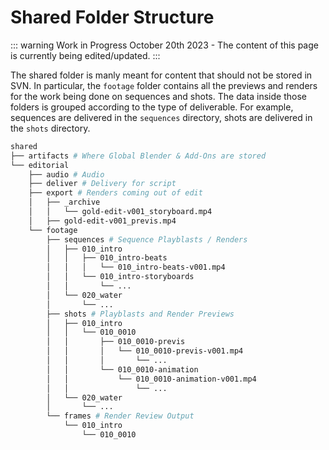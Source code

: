 # Shared Folder Structure

::: warning Work in Progress
October 20th 2023 - The content of this page is currently being edited/updated.
:::

The shared folder is manly meant for content that should not be stored in SVN. In particular,
the `footage` folder contains all the previews and renders for the work being done on sequences
and shots. The data inside those folders is grouped according to the type of deliverable.
For example, sequences are delivered in the `sequences` directory, shots are delivered in the
`shots` directory.

```bash
shared
├── artifacts # Where Global Blender & Add-Ons are stored
└── editorial
    ├── audio # Audio
    ├── deliver # Delivery for script
    ├── export # Renders coming out of edit
    │   ├── _archive
    │   │   └── gold-edit-v001_storyboard.mp4
    │   ├── gold-edit-v001_previs.mp4
    └── footage
        ├── sequences # Sequence Playblasts / Renders
        │   ├── 010_intro
        │   │   ├── 010_intro-beats
        │   │   │   └── 010_intro-beats-v001.mp4
        │   │   └── 010_intro-storyboards
        │   │       └── ...
        │   └── 020_water
        │       └── ...
        ├── shots # Playblasts and Render Previews
        │   ├── 010_intro
        │   │   └── 010_0010
        │   │       ├── 010_0010-previs
        │   │       │   └── 010_0010-previs-v001.mp4
        │   │       │       └── ...
        │   │       └── 010_0010-animation
        │   │           └── 010_0010-animation-v001.mp4
        │   │               └── ...
        │   └── 020_water
        │       └── ...
        └── frames # Render Review Output
            └── 010_intro
                └── 010_0010

```
